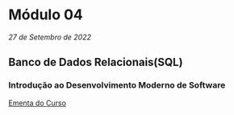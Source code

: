 # Módulo 04
*27 de Setembro de 2022*

## Banco de Dados Relacionais(SQL)


### Introdução ao Desenvolvimento Moderno de Software
[Ementa do Curso]()
